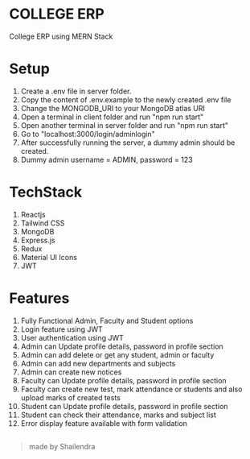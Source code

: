 # COLLEGE ERP

College ERP using MERN Stack

# Setup
1. Create a .env file in server folder.
2. Copy the content of .env.example to the newly created .env file
3. Change the MONGODB_URI to your MongoDB atlas URI
4. Open a terminal in client folder and run "npm run start"
5. Open another terminal in server folder and run "npm run start"
6. Go to "localhost:3000/login/adminlogin"
7. After successfully running the server, a dummy admin should be created.
8. Dummy admin username = ADMIN, password = 123

# TechStack

1. Reactjs
2. Tailwind CSS
3. MongoDB
4. Express.js
5. Redux
6. Material UI Icons
7. JWT

# Features

1. Fully Functional Admin, Faculty and Student options
2. Login feature using JWT
3. User authentication using JWT
4. Admin can Update profile details, password in profile section
5. Admin can add delete or get any student, admin or faculty
6. Admin can add new departments and subjects
7. Admin can create new notices
8. Faculty can Update profile details, password in profile section
9. Faculty can create new test, mark attendance or students and also upload marks of created tests
10. Student can Update profile details, password in profile section
11. Student can check their attendance, marks and subject list
12. Error display feature available with form validation

##

> made by Shailendra

